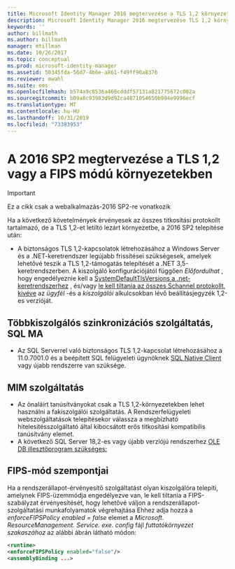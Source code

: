 ```yaml
---
title: Microsoft Identity Manager 2016 megtervezése a TLS 1,2 környezetben | Microsoft Docs
description: Microsoft Identity Manager 2016 megtervezése TLS 1,2 környezetben
keywords: ''
author: billmath
ms.author: billmath
manager: mtillman
ms.date: 10/26/2017
ms.topic: conceptual
ms.prod: microsoft-identity-manager
ms.assetid: 50345fda-56d7-4b6e-a861-f49ff90a8376
ms.reviewer: mwahl
ms.suite: ems
ms.openlocfilehash: b574a9c8536a460cdddf57131a821775672c082a
ms.sourcegitcommit: b09a8c93983d9d92ca4871054650b994e9996ecf
ms.translationtype: MT
ms.contentlocale: hu-HU
ms.lasthandoff: 10/31/2019
ms.locfileid: "73383953"
---
```

# <a name="planning-mim-2016-sp2-in-tls-12-or-fips-mode-environments"></a>A 2016 SP2 megtervezése a TLS 1,2 vagy a FIPS módú környezetekben


> [!IMPORTANT]
> Ez a cikk csak a webalkalmazás-2016 SP2-re vonatkozik

Ha a következő követelmények érvényesek az összes titkosítási protokollt tartalmazó, de a TLS 1,2-et letiltó lezárt környezetbe, a 2016 SP2 telepítése után:
- A biztonságos TLS 1,2-kapcsolatok létrehozásához a Windows Server és a .NET-keretrendszer legújabb frissítései szükségesek, amelyek lehetővé teszik a TLS 1,2-támogatás telepítését a .NET 3,5-keretrendszerben. A kiszolgáló konfigurációjától függően *Előfordulhat* , hogy engedélyeznie kell a [SystemDefaultTlsVersions a .net-keretrendszerhez](https://support.microsoft.com/help/3154520/support-for-tls-system-default-versions-included-in-the-net-framework) , és/vagy [le kell tiltania az összes Schannel protokollt, kivéve](https://docs.microsoft.com/windows-server/security/tls/tls-registry-settings) az *ügyfél* -és a *kiszolgálói* alkulcsokban lévő beállításjegyzék 1,2-es verzióját.

## <a name="mim-synchronization-service-sql-ma"></a>Többkiszolgálós szinkronizációs szolgáltatás, SQL MA

- Az SQL Serverrel való biztonságos TLS 1,2-kapcsolat létrehozásához a 11.0.7001.0 és a beépített SQL felügyeleti ügynöknek [SQL Native Client](https://www.microsoft.com/download/details.aspx?id=50402) vagy újabb rendszerre van szüksége.

## <a name="mim-service"></a>MIM szolgáltatás
- Az önaláírt tanúsítványokat csak a TLS 1,2-környezetekben lehet használni a fakiszolgálói szolgáltatás. A Rendszerfelügyeleti webszolgáltatások telepítésekor válassza a megbízható hitelesítésszolgáltató által kibocsátott erős titkosítási kompatibilis tanúsítvány elemet.
- A következő SQL Server 18,2-es vagy újabb verziójú rendszerhez [OLE DB illesztőprogram szükséges:](https://www.microsoft.com/download/details.aspx?id=56730)

## <a name="fips-mode-considerations"></a>FIPS-mód szempontjai

Ha a rendszerállapot-érvényesítő szolgáltatást olyan kiszolgálóra telepíti, amelynek FIPS-üzemmódja engedélyezve van, le kell tiltania a FIPS-szabályzat érvényesítését, hogy lehetővé váljon a rendszerállapot-szolgáltatási munkafolyamatok végrehajtása Ehhez adja hozzá a *enforceFIPSPolicy enabled = false* elemet a *Microsoft. ResourceManagement. Service. exe. config* fájl *futtatókörnyezet* *szakaszához* az alábbi ábrán látható módon:

```XML
<runtime>
<enforceFIPSPolicy enabled="false"/>
<assemblyBinding ...>
```    